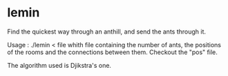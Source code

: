 # lemin
Find the quickest way through an anthill, and send the ants through it.

Usage : ./lemin < file
whith file containing the number of ants, the positions of the rooms and the connections between them. Checkout the "pos" file.

The algorithm used is Djikstra's one.
